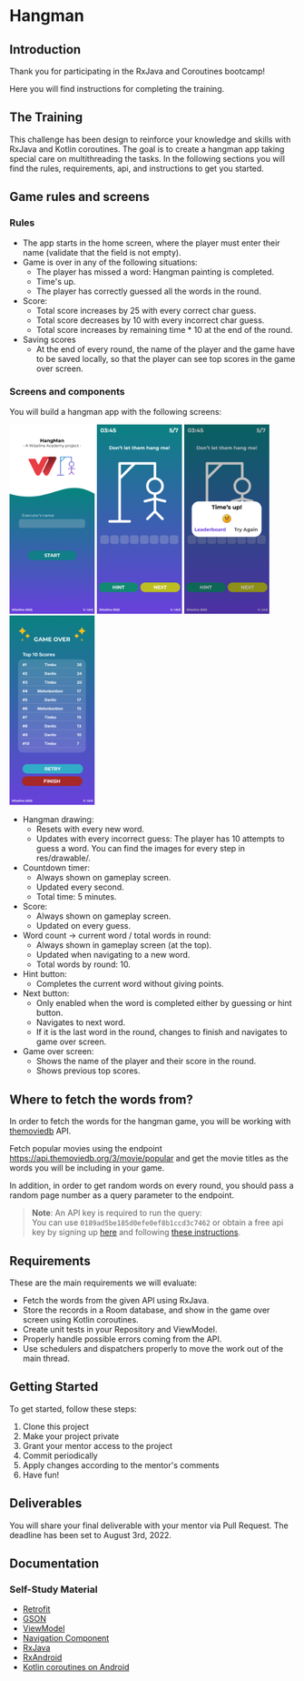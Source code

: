 # Hangman

## Introduction

Thank you for participating in the RxJava and Coroutines bootcamp!

Here you will find instructions for completing the training.

## The Training

This challenge has been design to reinforce your knowledge and skills with
RxJava and Kotlin coroutines. The goal is to create a hangman app taking special care
on multithreading the tasks. In the following sections you will find the rules, requirements, api, and
instructions to get you started.

## Game rules and screens

### Rules

* The app starts in the home screen, where the player must enter their name
  (validate that the field is not empty).
* Game is over in any of the following situations:
    * The player has missed a word: Hangman painting is completed.
    * Time's up.
    * The player has correctly guessed all the words in the round.
* Score:
    * Total score increases by 25 with every correct char guess.
    * Total score decreases by 10 with every incorrect char guess.
    * Total score increases by remaining time * 10 at the end of the round.
* Saving scores
    * At the end of every round, the name of the player and the game have to be saved locally,
      so that the player can see top scores in the game over screen.

### Screens and components

You will build a hangman app with the following screens:

<img src="main.png" alt="main" width="150" />
<img src="gameplay.png" alt="gameplay" width="150" />
<img src="gameplaytimesup.png" alt="gameplay time is up" width="150" />
<img src="leaderboard.png" alt="leaderboard" width="150" />

* Hangman drawing:
    * Resets with every new word.
    * Updates with every incorrect guess: The player has 10 attempts to guess a word. You can find the images for every
      step in res/drawable/.
* Countdown timer:
    * Always shown on gameplay screen.
    * Updated every second.
    * Total time: 5 minutes.
* Score:
    * Always shown on gameplay screen.
    * Updated on every guess.
* Word count -> current word / total words in round:
    * Always shown in gameplay screen (at the top).
    * Updated when navigating to a new word.
    * Total words by round: 10.
* Hint button:
    * Completes the current word without giving points.
* Next button:
    * Only enabled when the word is completed either by guessing or hint button.
    * Navigates to next word.
    * If it is the last word in the round, changes to finish and navigates to game over screen.
* Game over screen:
    * Shows the name of the player and their score in the round.
    * Shows previous top scores.

## Where to fetch the words from?

In order to fetch the words for the hangman game, you will be working with
[themoviedb](https://developers.themoviedb.org/3/movies/get-popular-movies) API.

Fetch popular movies using the endpoint https://api.themoviedb.org/3/movie/popular and get the movie titles as the words
you will be including in your game.

In addition, in order to get random words on every round, you should pass a random page number as a query parameter to
the endpoint.

> **Note**: An API key is required to run the query: <br/>
> You can use `0189ad5be185d0efe0ef8b1ccd3c7462` or obtain a free api key
> by signing up [here](https://www.themoviedb.org/signup) and
> following [these instructions](https://developers.themoviedb.org/3/getting-started/introduction).

## Requirements

These are the main requirements we will evaluate:

- Fetch the words from the given API using RxJava.
- Store the records in a Room database, and show in the game over screen using Kotlin coroutines.
- Create unit tests in your Repository and ViewModel.
- Properly handle possible errors coming from the API.
- Use schedulers and dispatchers properly to move the work out of the main thread.

## Getting Started

To get started, follow these steps:

1. Clone this project
2. Make your project private
3. Grant your mentor access to the project
4. Commit periodically
5. Apply changes according to the mentor's comments
6. Have fun!

## Deliverables

You will share your final deliverable with your mentor via Pull Request. The deadline has been set to August 3rd, 2022.


## Documentation

### Self-Study Material

- [Retrofit](https://square.github.io/retrofit/)
- [GSON](https://github.com/google/gson)
- [ViewModel](https://developer.android.com/topic/libraries/architecture/viewmodel)
- [Navigation Component](https://developer.android.com/guide/navigation/navigation-getting-started)
- [RxJava](https://reactivex.io/documentation/operators.html)
- [RxAndroid](https://github.com/ReactiveX/RxAndroid)
- [Kotlin coroutines on Android](https://developer.android.com/kotlin/coroutines?gclid=CjwKCAjw2rmWBhB4EiwAiJ0mtdYgQY5bqjnFRuE1Z_89Y5yMqboQXt_E3-p8MdbDu9fzcJSHlbAmeRoCaIkQAvD_BwE&gclsrc=aw.ds)